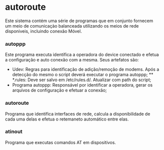 # autoroute #

Este sistema contém uma série de programas que em conjunto fornecem um meio de comunicaçào balanceada utilizando os meios de rede disponiveis, incluindo conexão Móvel.

### autoppp ###

Este programa executa identifica a operadora do device conectado e efetua a configuração e auto conexão com a mesma. Seus artefatos são:

* Udev: Regras para identificação de adição/remoção de modems. Após a detecção do mesmo o script deverá executar o programa autoppp;
** *.rules: Deve ser salvo em /etc/rules.d/. Atualizar com path do script;
* Programa autoppp: Responsável por identificar a operadora, gerar os arquivos de configuração e efetuar a conexão;

### autoroute ###

Programa que identifica interfaces de rede, calcula a disponibilidade de cada uma delas e efetua o retemaneto automático entre elas.

### atinout ###

Programa que executas comandos AT em dispositivos.